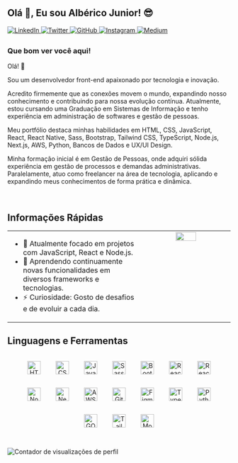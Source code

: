 ## Olá 👋, Eu sou Albérico Junior! 😎  
<a href="https://www.linkedin.com/in/alberico-junior/" target="_blank">
  <img src="https://img.shields.io/badge/LinkedIn-%230077B5.svg?&style=for-the-badge&logo=linkedin&logoColor=white" alt="LinkedIn" style="margin-bottom: 5px;" />
</a>
<a href="https://twitter.com/AlbericoJr_" target="_blank">
  <img src="https://img.shields.io/badge/Twitter-%231DA1F2.svg?&style=for-the-badge&logo=twitter&logoColor=white" alt="Twitter" style="margin-bottom: 5px;" />
</a>
<a href="https://github.com/AlbericoJr" target="_blank">
  <img src="https://img.shields.io/badge/GitHub-%23181717.svg?&style=for-the-badge&logo=github&logoColor=white" alt="GitHub" style="margin-bottom: 5px;" />
</a>
<a href="https://instagram.com/primo.nerd_?igshid=YmMyMTA2M2Y=" target="_blank">
  <img src="https://img.shields.io/badge/Instagram-%23E4405F.svg?&style=for-the-badge&logo=instagram&logoColor=white" alt="Instagram" style="margin-bottom: 5px;" />
</a>
<a href="https://medium.com/@albericoJr" target="_blank">
  <img src="https://img.shields.io/badge/Medium-%2312100E.svg?&style=for-the-badge&logo=medium&logoColor=white" alt="Medium" style="margin-bottom: 5px;" />
</a>

### Que bom ver você aqui!  
Olá! 👋

Sou um desenvolvedor front-end apaixonado por tecnologia e inovação.

Acredito firmemente que as conexões movem o mundo, expandindo nosso conhecimento e contribuindo para nossa evolução contínua. Atualmente, estou cursando uma Graduação em Sistemas de Informação e tenho experiência em administração de softwares e gestão de pessoas.

Meu portfólio destaca minhas habilidades em HTML, CSS, JavaScript, React, React Native, Sass, Bootstrap, Tailwind CSS, TypeScript, Node.js, Next.js, AWS, Python, Bancos de Dados e UX/UI Design.

Minha formação inicial é em Gestão de Pessoas, onde adquiri sólida experiência em gestão de processos e demandas administrativas. Paralelamente, atuo como freelancer na área de tecnologia, aplicando e expandindo meus conhecimentos de forma prática e dinâmica.

<br/>  

## Informações Rápidas  
<table><tr><td valign="top" width="60%">

- 🔭 Atualmente focado em projetos com JavaScript, React e Node.js.  
- 🌱 Aprendendo continuamente novas funcionalidades em diversos frameworks e tecnologias.
- ⚡ Curiosidade: Gosto de desafios e de evoluir a cada dia.

</td><td valign="top" width="60%">

<div align="center">
<img src="https://i.pinimg.com/564x/f8/c4/ed/f8c4ed7ce2eea175f50d83a181419197.jpg" align="center" style="width: 50%" />
</div>  

<br/>
</td></tr></table>  

## Linguagens e Ferramentas  
<div align="center">  
  <img style="margin: 15px" src="https://profilinator.rishav.dev/skills-assets/html5-original-wordmark.svg" alt="HTML5" height="30" />  
  <img style="margin: 15px" src="https://profilinator.rishav.dev/skills-assets/css3-original-wordmark.svg" alt="CSS3" height="30" />  
  <img style="margin: 15px" src="https://profilinator.rishav.dev/skills-assets/javascript-original.svg" alt="JavaScript" height="30" />
  <img style="margin: 15px" src="https://upload.wikimedia.org/wikipedia/commons/thumb/9/96/Sass_Logo_Color.svg/640px-Sass_Logo_Color.svg.png" alt="Sass" height="30" />
  <img style="margin: 15px" src="https://profilinator.rishav.dev/skills-assets/bootstrap-plain.svg" alt="Bootstrap" height="30" />
  <img style="margin: 15px" src="https://profilinator.rishav.dev/skills-assets/react-original-wordmark.svg" alt="React" height="30" />
  <img style="margin: 15px" src="https://static-00.iconduck.com/assets.00/sdk-react-native-icon-512x490-ynyk8t4w.png" alt="React Native" height="30" />
  <img style="margin: 15px" src="https://cdn.icon-icons.com/icons2/2415/PNG/512/nodejs_plain_logo_icon_146409.png" alt="Node.js" height="30" />
  <img style="margin: 15px" src="https://static-00.iconduck.com/assets.00/nextjs-icon-512x512-y563b8iq.png" alt="Next.js" height="30" />
  <img style="margin: 15px" src="https://uxwing.com/wp-content/themes/uxwing/download/brands-and-social-media/aws-icon.png" alt="AWS" height="30" />
  <img style="margin: 15px" src="https://profilinator.rishav.dev/skills-assets/git-scm-icon.svg" alt="Git" height="30" />  
  <img style="margin: 15px" src="https://profilinator.rishav.dev/skills-assets/figma-icon.svg" alt="Figma" height="30" />
  <img style="margin: 15px" src="https://profilinator.rishav.dev/skills-assets/typescript-original.svg" alt="TypeScript" height="30" />
  <img style="margin: 15px" src="https://profilinator.rishav.dev/skills-assets/python-original.svg" alt="Python" height="30" />
  <img style="margin: 15px" src="https://go.dev/blog/go-brand/Go-Logo/PNG/Go-Logo_Blue.png" alt="GO" height="30" />
  <img style="margin: 15px" src="https://profilinator.rishav.dev/skills-assets/tailwindcss.svg" alt="Tailwind CSS" height="30" />
  <img style="margin: 15px" src="https://profilinator.rishav.dev/skills-assets/mongodb-original-wordmark.svg" alt="MongoDB" height="30" />
</div> 
 
<br/>

![Contador de visualizações de perfil](https://komarev.com/ghpvc/?username=rishavanand&&style=flat-square)
